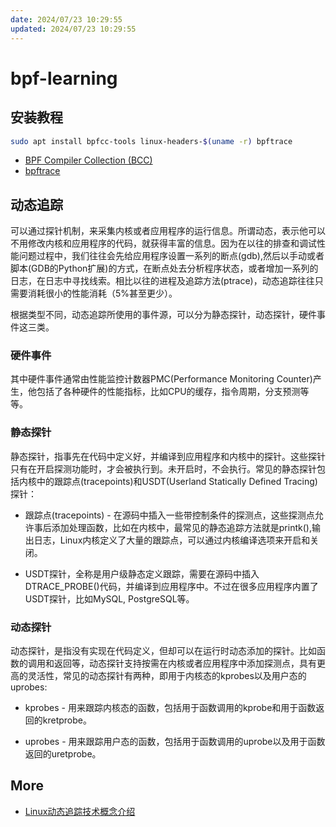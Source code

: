 ```yaml
---
date: 2024/07/23 10:29:55
updated: 2024/07/23 10:29:55
---
```


# bpf-learning

## 安装教程

```bash
sudo apt install bpfcc-tools linux-headers-$(uname -r) bpftrace
```

- [BPF Compiler Collection (BCC)](bcc.md)
- [bpftrace](bpftrace.md)

## 动态追踪

可以通过探针机制，来采集内核或者应用程序的运行信息。所谓动态，表示他可以不用修改内核和应用程序的代码，就获得丰富的信息。因为在以往的排查和调试性能问题过程中，我们往往会先给应用程序设置一系列的断点(gdb),然后以手动或者脚本(GDB的Python扩展)的方式，在断点处去分析程序状态，或者增加一系列的日志，在日志中寻找线索。相比以往的进程及追踪方法(ptrace)，动态追踪往往只需要消耗很小的性能消耗（5%甚至更少）。

根据类型不同，动态追踪所使用的事件源，可以分为静态探针，动态探针，硬件事件这三类。

### 硬件事件

其中硬件事件通常由性能监控计数器PMC(Performance Monitoring Counter)产生，他包括了各种硬件的性能指标，比如CPU的缓存，指令周期，分支预测等等。

### 静态探针

静态探针，指事先在代码中定义好，并编译到应用程序和内核中的探针。这些探针只有在开启探测功能时，才会被执行到。未开启时，不会执行。常见的静态探针包括内核中的跟踪点(tracepoints)和USDT(Userland Statically Defined Tracing)探针：

- 跟踪点(tracepoints) - 在源码中插入一些带控制条件的探测点，这些探测点允许事后添加处理函数，比如在内核中，最常见的静态追踪方法就是printk(),输出日志，Linux内核定义了大量的跟踪点，可以通过内核编译选项来开启和关闭。

- USDT探针，全称是用户级静态定义跟踪，需要在源码中插入DTRACE_PROBE()代码，并编译到应用程序中。不过在很多应用程序内置了USDT探针，比如MySQL, PostgreSQL等。

### 动态探针

动态探针，是指没有实现在代码定义，但却可以在运行时动态添加的探针。比如函数的调用和返回等，动态探针支持按需在内核或者应用程序中添加探测点，具有更高的灵活性，常见的动态探针有两种，即用于内核态的kprobes以及用户态的uprobes:

- kprobes - 用来跟踪内核态的函数，包括用于函数调用的kprobe和用于函数返回的kretprobe。

- uprobes - 用来跟踪用户态的函数，包括用于函数调用的uprobe以及用于函数返回的uretprobe。

## More

- [Linux动态追踪技术概念介绍](https://www.toutiao.com/article/7077801491347833374)
